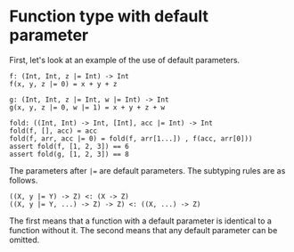 # Function type with default parameter

First, let's look at an example of the use of default parameters.

```erg
f: (Int, Int, z |= Int) -> Int
f(x, y, z |= 0) = x + y + z

g: (Int, Int, z |= Int, w |= Int) -> Int
g(x, y, z |= 0, w |= 1) = x + y + z + w

fold: ((Int, Int) -> Int, [Int], acc |= Int) -> Int
fold(f, [], acc) = acc
fold(f, arr, acc |= 0) = fold(f, arr[1...]) , f(acc, arr[0]))
assert fold(f, [1, 2, 3]) == 6
assert fold(g, [1, 2, 3]) == 8
```

The parameters after `|=` are default parameters.
The subtyping rules are as follows.

```erg
((X, y |= Y) -> Z) <: (X -> Z)
((X, y |= Y, ...) -> Z) -> Z) <: ((X, ...) -> Z)
```

The first means that a function with a default parameter is identical to a function without it.
The second means that any default parameter can be omitted.
